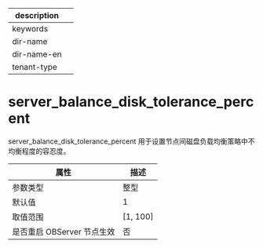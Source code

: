 |description||
|---|---|
|keywords||
|dir-name||
|dir-name-en||
|tenant-type||

# server_balance_disk_tolerance_percent

server_balance_disk_tolerance_percent 用于设置节点间磁盘负载均衡策略中不均衡程度的容忍度。

|      **属性**      |   **描述**   |
|------------------|------------|
| 参数类型             | 整型         |
| 默认值              | 1          |
| 取值范围             | \[1, 100\] |
| 是否重启 OBServer 节点生效 | 否          |
